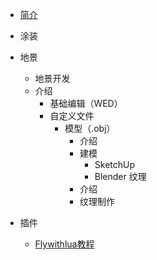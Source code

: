 - [简介](/README.md)
  

- 涂装

- 地景
  - 地景开发
  - 介绍
    - 基础编辑（WED）
    - 自定义文件
      - 模型（.obj）
        - 介绍
        - 建模
          - SketchUp
          - Blender
      纹理
        - 介绍
        - 纹理制作

- 插件
  - [Flywithlua教程](flywithlua.md)
